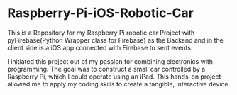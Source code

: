 # Raspberry-Pi-iOS-Robotic-Car
This is a Repository for my Raspberry Pi robotic car Project with pyFirebase(Python Wrapper class for Firebase) as the Backend and in the client side is a iOS app connected with Firebase to sent events

I initiated this project out of my passion for combining electronics with programming. The goal was to construct a small car controlled by a Raspberry Pi, which I could operate using an iPad. This hands-on project allowed me to apply my coding skills to create a tangible, interactive device.
